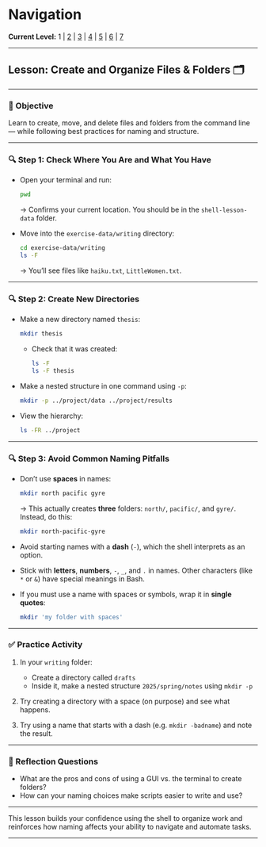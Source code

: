 # Navigation
**Current Level:** 1 | [2](./unix-shell-basics-creating-files-lv2.md) | [3](./unix-shell-basics-creating-files-lv3.md) | [4](./unix-shell-basics-creating-files-lv4.md) | [5](./unix-shell-basics-creating-files-lv5.md) | [6](./unix-shell-basics-creating-files-lv6.md) | [7](./unix-shell-basics-creating-files-lv7.md)

---

## Lesson: Create and Organize Files & Folders 🗂️

---

### 🎯 Objective

Learn to create, move, and delete files and folders from the command line — while following best practices for naming and structure.

---

### 🔍 Step 1: Check Where You Are and What You Have

* Open your terminal and run:

  ```bash
  pwd
  ```

  → Confirms your current location. You should be in the `shell-lesson-data` folder.

* Move into the `exercise-data/writing` directory:

  ```bash
  cd exercise-data/writing
  ls -F
  ```

  → You’ll see files like `haiku.txt`, `LittleWomen.txt`.

---

### 🔍 Step 2: Create New Directories

* Make a new directory named `thesis`:

  ```bash
  mkdir thesis
  ```

  * Check that it was created:

    ```bash
    ls -F
    ls -F thesis
    ```

* Make a nested structure in one command using `-p`:

  ```bash
  mkdir -p ../project/data ../project/results
  ```

* View the hierarchy:

  ```bash
  ls -FR ../project
  ```

---

### 🔍 Step 3: Avoid Common Naming Pitfalls

* Don’t use **spaces** in names:

  ```bash
  mkdir north pacific gyre
  ```

  → This actually creates **three** folders: `north/`, `pacific/`, and `gyre/`. Instead, do this:

  ```bash
  mkdir north-pacific-gyre
  ```

* Avoid starting names with a **dash** (`-`), which the shell interprets as an option.

* Stick with **letters**, **numbers**, `-`, `_`, and `.` in names. Other characters (like `*` or `&`) have special meanings in Bash.

* If you must use a name with spaces or symbols, wrap it in **single quotes**:

  ```bash
  mkdir 'my folder with spaces'
  ```

---

### ✅ Practice Activity

1. In your `writing` folder:

   * Create a directory called `drafts`
   * Inside it, make a nested structure `2025/spring/notes` using `mkdir -p`
2. Try creating a directory with a space (on purpose) and see what happens.
3. Try using a name that starts with a dash (e.g. `mkdir -badname`) and note the result.

---

### 📝 Reflection Questions

* What are the pros and cons of using a GUI vs. the terminal to create folders?
* How can your naming choices make scripts easier to write and use?

---

This lesson builds your confidence using the shell to organize work and reinforces how naming affects your ability to navigate and automate tasks.

---
